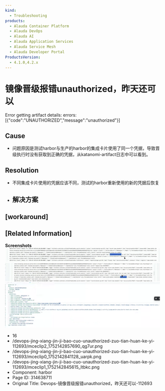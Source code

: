 ```yaml
---
kind:
  - Troubleshooting
products:
  - Alauda Container Platform
  - Alauda DevOps
  - Alauda AI
  - Alauda Application Services
  - Alauda Service Mesh
  - Alauda Developer Portal
ProductsVersion:
  - 4.1.0,4.2.x
---
```

<!-- A type of document that involves encountering a fault, diagnosing it, performing root cause analysis, and providing solutions. -->

# 镜像晋级报错unauthorized，昨天还可以

Error getting artifact details: errors: [{"code":"UNAUTHORIZED","message":"unauthorized"}]

## Cause
- 问题原因是测试harbor与生产的harbor的集成卡片使用了同一个凭据，导致晋级执行时没有获取到正确的凭据，从katanomi-artifact日志中可以看到。

## Resolution
- 不同集成卡片使用的凭据应该不同，测试的harbor重新使用的新的凭据后恢复
- ## 解决方案

## [workaround]

## [Related Information]
**Screenshots**
![](assets/devops-jing-xiang-jin-ji-bao-cuo-unauthorized-zuo-tian-huan-ke-yi-112693/mceclip2_1752142857690_qg7ur.png)
![](assets/devops-jing-xiang-jin-ji-bao-cuo-unauthorized-zuo-tian-huan-ke-yi-112693/mceclip0_1752142841128_uarpk.png)
![](assets/devops-jing-xiang-jin-ji-bao-cuo-unauthorized-zuo-tian-huan-ke-yi-112693/mceclip1_1752142845615_ltbkc.png)
- 16
- /devops-jing-xiang-jin-ji-bao-cuo-unauthorized-zuo-tian-huan-ke-yi-112693/mceclip2_1752142857690_qg7ur.png
- /devops-jing-xiang-jin-ji-bao-cuo-unauthorized-zuo-tian-huan-ke-yi-112693/mceclip0_1752142841128_uarpk.png
- /devops-jing-xiang-jin-ji-bao-cuo-unauthorized-zuo-tian-huan-ke-yi-112693/mceclip1_1752142845615_ltbkc.png
- Component: harbor
- Page ID: 314638711
- Original Title: Devops-镜像晋级报错unauthorized，昨天还可以-112693
